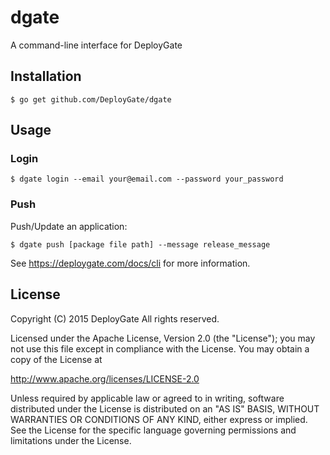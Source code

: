 # dgate

A command-line interface for DeployGate

## Installation

```
$ go get github.com/DeployGate/dgate
```

## Usage

### Login

```
$ dgate login --email your@email.com --password your_password
```

### Push
Push/Update an application:

```
$ dgate push [package file path] --message release_message
```

See https://deploygate.com/docs/cli for more information.

## License

Copyright (C) 2015 DeployGate All rights reserved.

Licensed under the Apache License, Version 2.0 (the "License"); you may not use this file except in compliance with the License. You may obtain a copy of the License at

http://www.apache.org/licenses/LICENSE-2.0

Unless required by applicable law or agreed to in writing, software distributed under the License is distributed on an "AS IS" BASIS, WITHOUT WARRANTIES OR CONDITIONS OF ANY KIND, either express or implied. See the License for the specific language governing permissions and limitations under the License.
